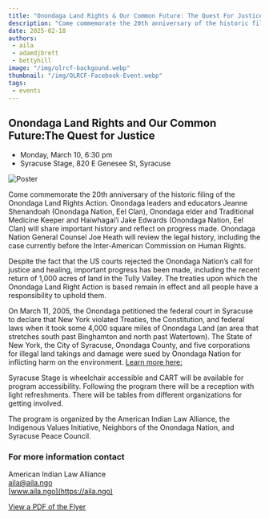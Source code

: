 ```yaml
---
title: "Onondaga Land Rights & Our Common Future: The Quest For Justice"
description: "Come commemorate the 20th anniversary of the historic filing of the Onondaga Land Rights Action"
date: 2025-02-18
authors: 
 - aila
 - adamdjbrett
 - bettyhill
image: "/img/olrcf-backgound.webp"
thumbnail: "/img/OLRCF-Facebook-Event.webp"
tags:
 - events
---
```

## Onondaga Land Rights and Our Common Future:The Quest for Justice
- Monday, March 10, 6:30 pm
- Syracuse Stage, 820 E Genesee St, Syracuse

![Poster](/img/2025-OLRCF-1.webp)

Come commemorate the 20th anniversary of the historic filing of the Onondaga Land Rights Action. Onondaga leaders and educators Jeanne Shenandoah (Onondaga Nation, Eel Clan), Onondaga elder and Traditional Medicine Keeper and Haiwhagai’i Jake Edwards (Onondaga Nation, Eel Clan) will share important history and reflect on progress made. Onondaga Nation General Counsel Joe Heath will review the legal history, including the case currently before the Inter-American Commission on Human Rights.


Despite the fact that the US courts rejected the Onondaga Nation’s call for justice and healing, important progress has been made, including the recent return of 1,000 acres of land in the Tully Valley. The treaties upon which the Onondaga Land Right Action is based remain in effect and all people have a responsibility to uphold them.


On March 11, 2005, the Onondaga petitioned the federal court in Syracuse to declare that New York violated Treaties, the Constitution, and federal laws when it took some 4,000 square miles of Onondaga Land (an area that stretches south past Binghamton and north past Watertown). The State of New York, the City of Syracuse, Onondaga County, and five corporations for illegal land takings and damage were sued by Onondaga Nation for inflicting harm on the environment. [Learn more here:](https://www.onondaganation.org/land-rights/) 


Syracuse Stage is wheelchair accessible and CART will be available for program accessibility. Following the program there will be a reception with light refreshments. There will be tables from different organizations for getting involved. 


The program is organized by the American Indian Law Alliance, the Indigenous Values Initiative, Neighbors of the Onondaga Nation, and Syracuse Peace Council.


### For more information contact

American Indian Law Alliance  
aila@aila.ngo  
[www.aila.ngo](https://aila.ngo)  

[View a PDF of the Flyer](/pdfs/2025-OLRCF.pdf)
